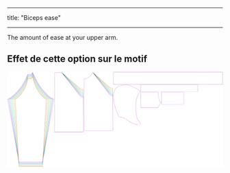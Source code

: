 - - -
title: "Biceps ease"
- - -

The amount of ease at your upper arm.

## Effet de cette option sur le motif

![This image shows the effect of this option by superimposing several variants that have a different value for this option](hugo_bicepsease_sample.svg "Effet de cette option sur le modèle")
